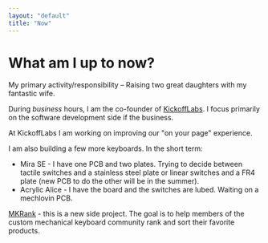 ```yaml
---
layout: "default"
title: "Now"
---
```


# What am I up to now?

My primary activity/responsibility – Raising two great daughters with my fantastic wife.

During _business_ hours, I am the co-founder of [KickoffLabs](https://kickofflabs.com). I focus primarily on the software development side if the business.

At KickoffLabs I am working on improving our "on your page" experience.

I am also building a few more keyboards. In the short term:

* Mira SE - I have one PCB and two plates. Trying to decide between tactile switches and a stainless steel plate or linear switches and a FR4 plate (new PCB to do the other will be in the summer).
* Acrylic Alice - I have the board and the switches are lubed. Waiting on a mechlovin PCB.

[MKRank](https://www.mkrank.com) - this is a new side project. The goal is to help members of the custom mechanical keyboard community rank and sort their favorite products.
